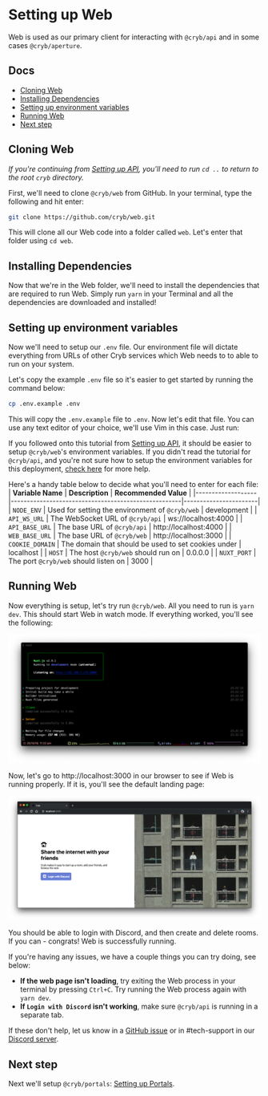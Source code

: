 # Setting up Web
Web is used as our primary client for interacting with `@cryb/api` and in some cases `@cryb/aperture`.

## Docs

* [Cloning Web](#cloning-web)
* [Installing Dependencies](#installing-dependencies)
* [Setting up environment variables](#setting-up-environment-variables)
* [Running Web](#running-web)
* [Next step](#next-step)

## Cloning Web
*If you're continuing from [Setting up API](./api.md), you'll need to run `cd ..` to return to the root `cryb` directory.*

First, we'll need to clone `@cryb/web` from GitHub. In your terminal, type the following and hit enter:

```sh
git clone https://github.com/cryb/web.git
```

This will clone all our Web code into a folder called `web`. Let's enter that folder using `cd web`.

## Installing Dependencies

Now that we're in the Web folder, we'll need to install the dependencies that are required to run Web. Simply run `yarn` in your Terminal and all the dependencies are downloaded and installed!

## Setting up environment variables

Now we'll need to setup our `.env` file. Our environment file will dictate everything from URLs of other Cryb services which Web needs to to able to run on your system. 

Let's copy the example `.env` file so it's easier to get started by running the command below:

```sh
cp .env.example .env
```

This will copy the `.env.example` file to `.env`. Now let's edit that file. You can use any text editor of your choice, we'll use Vim in this case. Just run:

If you followed onto this tutorial from [Setting up API](./api.md), it should be easier to setup `@cryb/web`'s environment variables. If you didn't read the tutorial for `@cryb/api`, and you're not sure how to setup the environment variables for this deployment, [check here](./api.md#setting-up-environment-variables) for more help.

Here's a handy table below to decide what you'll need to enter for each file:
| **Variable Name** | **Description**                                     | **Recommended Value** |
|-------------------|-----------------------------------------------------|-----------------------|
| `NODE_ENV`        | Used for setting the environment of `@cryb/web`     | development           |
| `API_WS_URL`      | The WebSocket URL of `@cryb/api`                    | ws://localhost:4000   |
| `API_BASE_URL`    | The base URL of `@cryb/api`                         | http://localhost:4000 |
| `WEB_BASE_URL`    | The base URL of `@cryb/web`                         | http://localhost:3000 |
| `COOKIE_DOMAIN`   | The domain that should be used to set cookies under | localhost             |
| `HOST`            | The host `@cryb/web` should run on                  | 0.0.0.0               |
| `NUXT_PORT`       | The port `@cryb/web` should listen on               | 3000                  |

## Running Web
Now everything is setup, let's try run `@cryb/web`. All you need to run is `yarn dev`. This should start Web in watch mode. If everything worked, you'll see the following:

![An image of what you should see when Web is successsfully running](assets/web-run-01.png)

Now, let's go to http://localhost:3000 in our browser to see if Web is running properly. If it is, you'll see the default landing page:

![An image of what you should see when Web is successsfully running](assets/web-run-02.png)

You should be able to login with Discord, and then create and delete rooms. If you can - congrats! Web is successfully running.

If you're having any issues, we have a couple things you can try doing, see below:

* **If the web page isn't loading**, try exiting the Web process in your terminal by pressing `Ctrl+C`. Try running the Web process again with `yarn dev`.
* **If `Login with Discord` isn't working**, make sure `@cryb/api` is running in a separate tab.

If these don't help, let us know in a [GitHub issue](https://github.com/crybapp/web/issues) or in #tech-support in our [Discord server](https://discord.gg/ShTATH4).

## Next step
Next we'll setup `@cryb/portals`: [Setting up Portals](./portals.md).